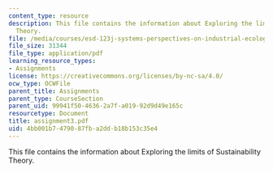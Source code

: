 ```yaml
---
content_type: resource
description: This file contains the information about Exploring the limits of Sustainability
  Theory.
file: /media/courses/esd-123j-systems-perspectives-on-industrial-ecology-spring-2006/4bb001b7479087fba2ddb18b153c35e4_assignment3.pdf
file_size: 31344
file_type: application/pdf
learning_resource_types:
- Assignments
license: https://creativecommons.org/licenses/by-nc-sa/4.0/
ocw_type: OCWFile
parent_title: Assignments
parent_type: CourseSection
parent_uid: 99941f50-4636-2a7f-a019-92d9d49e165c
resourcetype: Document
title: assignment3.pdf
uid: 4bb001b7-4790-87fb-a2dd-b18b153c35e4
---
```

This file contains the information about Exploring the limits of Sustainability Theory.